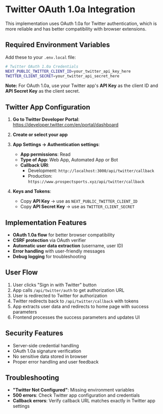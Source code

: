# Twitter OAuth 1.0a Integration

This implementation uses OAuth 1.0a for Twitter authentication, which is more reliable and has better compatibility with browser extensions.

## Required Environment Variables

Add these to your `.env.local` file:

```bash
# Twitter OAuth 1.0a Credentials
NEXT_PUBLIC_TWITTER_CLIENT_ID=your_twitter_api_key_here
TWITTER_CLIENT_SECRET=your_twitter_api_secret_here
```

**Note:** For OAuth 1.0a, use your Twitter app's **API Key** as the client ID and **API Secret Key** as the client secret.

## Twitter App Configuration

1. **Go to Twitter Developer Portal**: https://developer.twitter.com/en/portal/dashboard
2. **Create or select your app**
3. **App Settings → Authentication settings**:
   - **App permissions**: Read
   - **Type of App**: Web App, Automated App or Bot
   - **Callback URI**: 
     - Development: `http://localhost:3000/api/twitter/callback`
     - Production: `https://www.prospectsports.xyz/api/twitter/callback`

4. **Keys and Tokens**:
   - Copy **API Key** → use as `NEXT_PUBLIC_TWITTER_CLIENT_ID`
   - Copy **API Secret Key** → use as `TWITTER_CLIENT_SECRET`

## Implementation Features

- **OAuth 1.0a flow** for better browser compatibility
- **CSRF protection** via OAuth verifier
- **Automatic user data extraction** (username, user ID)
- **Error handling** with user-friendly messages
- **Debug logging** for troubleshooting

## User Flow

1. User clicks "Sign in with Twitter" button
2. App calls `/api/twitter/auth` to get authorization URL
3. User is redirected to Twitter for authorization
4. Twitter redirects back to `/api/twitter/callback` with tokens
5. App extracts user data and redirects to home page with success parameters
6. Frontend processes the success parameters and updates UI

## Security Features

- Server-side credential handling
- OAuth 1.0a signature verification
- No sensitive data stored in browser
- Proper error handling and user feedback

## Troubleshooting

- **"Twitter Not Configured"**: Missing environment variables
- **500 errors**: Check Twitter app configuration and credentials
- **Callback errors**: Verify callback URL matches exactly in Twitter app settings 